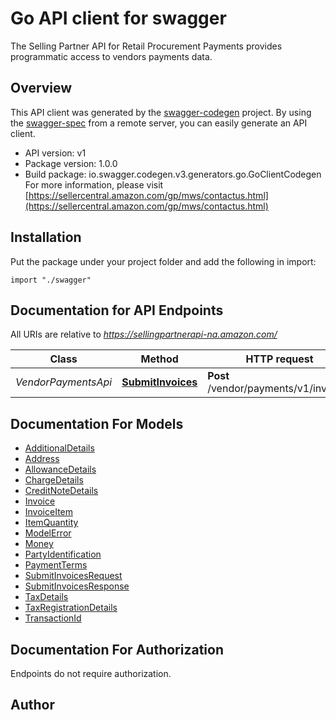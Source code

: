 # Go API client for swagger

The Selling Partner API for Retail Procurement Payments provides programmatic access to vendors payments data.

## Overview
This API client was generated by the [swagger-codegen](https://github.com/swagger-api/swagger-codegen) project.  By using the [swagger-spec](https://github.com/swagger-api/swagger-spec) from a remote server, you can easily generate an API client.

- API version: v1
- Package version: 1.0.0
- Build package: io.swagger.codegen.v3.generators.go.GoClientCodegen
For more information, please visit [https://sellercentral.amazon.com/gp/mws/contactus.html](https://sellercentral.amazon.com/gp/mws/contactus.html)

## Installation
Put the package under your project folder and add the following in import:
```golang
import "./swagger"
```

## Documentation for API Endpoints

All URIs are relative to *https://sellingpartnerapi-na.amazon.com/*

Class | Method | HTTP request | Description
------------ | ------------- | ------------- | -------------
*VendorPaymentsApi* | [**SubmitInvoices**](docs/VendorPaymentsApi.md#submitinvoices) | **Post** /vendor/payments/v1/invoices | 

## Documentation For Models

 - [AdditionalDetails](docs/AdditionalDetails.md)
 - [Address](docs/Address.md)
 - [AllowanceDetails](docs/AllowanceDetails.md)
 - [ChargeDetails](docs/ChargeDetails.md)
 - [CreditNoteDetails](docs/CreditNoteDetails.md)
 - [Invoice](docs/Invoice.md)
 - [InvoiceItem](docs/InvoiceItem.md)
 - [ItemQuantity](docs/ItemQuantity.md)
 - [ModelError](docs/ModelError.md)
 - [Money](docs/Money.md)
 - [PartyIdentification](docs/PartyIdentification.md)
 - [PaymentTerms](docs/PaymentTerms.md)
 - [SubmitInvoicesRequest](docs/SubmitInvoicesRequest.md)
 - [SubmitInvoicesResponse](docs/SubmitInvoicesResponse.md)
 - [TaxDetails](docs/TaxDetails.md)
 - [TaxRegistrationDetails](docs/TaxRegistrationDetails.md)
 - [TransactionId](docs/TransactionId.md)

## Documentation For Authorization
 Endpoints do not require authorization.


## Author


